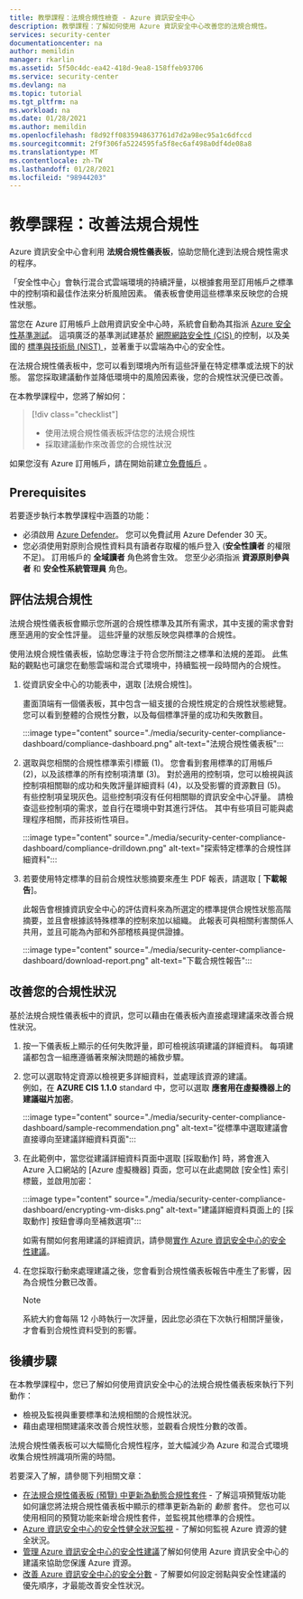 ```yaml
---
title: 教學課程：法規合規性檢查 - Azure 資訊安全中心
description: 教學課程：了解如何使用 Azure 資訊安全中心改善您的法規合規性。
services: security-center
documentationcenter: na
author: memildin
manager: rkarlin
ms.assetid: 5f50c4dc-ea42-418d-9ea8-158ffeb93706
ms.service: security-center
ms.devlang: na
ms.topic: tutorial
ms.tgt_pltfrm: na
ms.workload: na
ms.date: 01/28/2021
ms.author: memildin
ms.openlocfilehash: f8d92ff0835948637761d7d2a98ec95a1c6dfccd
ms.sourcegitcommit: 2f9f306fa5224595fa5f8ec6af498a0df4de08a8
ms.translationtype: MT
ms.contentlocale: zh-TW
ms.lasthandoff: 01/28/2021
ms.locfileid: "98944203"
---
```

# <a name="tutorial-improve-your-regulatory-compliance"></a>教學課程：改善法規合規性

Azure 資訊安全中心會利用 **法規合規性儀表板**，協助您簡化達到法規合規性需求的程序。 

「安全性中心」會執行混合式雲端環境的持續評量，以根據套用至訂用帳戶之標準中的控制項和最佳作法來分析風險因素。 儀表板會使用這些標準來反映您的合規性狀態。 

當您在 Azure 訂用帳戶上啟用資訊安全中心時，系統會自動為其指派 [Azure 安全性基準測試](../security/benchmarks/introduction.md)。 這項廣泛的基準測試建基於 [網際網路安全性 (CIS) ](https://www.cisecurity.org/benchmark/azure/) 的控制，以及美國的 [標準與技術局 (NIST) ](https://www.nist.gov/) ，並著重于以雲端為中心的安全性。

在法規合規性儀表板中，您可以看到環境內所有這些評量在特定標準或法規下的狀態。 當您採取建議動作並降低環境中的風險因素後，您的合規性狀況便已改善。

在本教學課程中，您將了解如何：

> [!div class="checklist"]
> * 使用法規合規性儀表板評估您的法規合規性
> * 採取建議動作來改善您的合規性狀況

如果您沒有 Azure 訂用帳戶，請在開始前建立[免費帳戶](https://azure.microsoft.com/free/) 。

## <a name="prerequisites"></a>Prerequisites

若要逐步執行本教學課程中涵蓋的功能：

- 必須啟用 [Azure Defender](azure-defender.md)。 您可以免費試用 Azure Defender 30 天。
- 您必須使用對原則合規性資料具有讀者存取權的帳戶登入 (**安全性讀者** 的權限不足)。 訂用帳戶的 **全域讀者** 角色將會生效。 您至少必須指派 **資源原則參與者** 和 **安全性系統管理員** 角色。

##  <a name="assess-your-regulatory-compliance"></a>評估法規合規性

法規合規性儀表板會顯示您所選的合規性標準及其所有需求，其中支援的需求會對應至適用的安全性評量。 這些評量的狀態反映您與標準的合規性。

使用法規合規性儀表板，協助您專注于符合您所關注之標準和法規的差距。 此焦點的觀點也可讓您在動態雲端和混合式環境中，持續監視一段時間內的合規性。

1. 從資訊安全中心的功能表中，選取 [法規合規性]。

    畫面頂端有一個儀表板，其中包含一組支援的合規性規定的合規性狀態總覽。 您可以看到整體的合規性分數，以及每個標準評量的成功和失敗數目。

    :::image type="content" source="./media/security-center-compliance-dashboard/compliance-dashboard.png" alt-text="法規合規性儀表板":::

1. 選取與您相關的合規性標準索引標籤 (1)。 您會看到套用標準的訂用帳戶 (2)，以及該標準的所有控制項清單 (3)。 對於適用的控制項，您可以檢視與該控制項相關聯的成功和失敗評量詳細資料 (4)，以及受影響的資源數目 (5)。 有些控制項呈現灰色。這些控制項沒有任何相關聯的資訊安全中心評量。 請檢查這些控制項的需求，並自行在環境中對其進行評估。 其中有些項目可能與處理程序相關，而非技術性項目。

    :::image type="content" source="./media/security-center-compliance-dashboard/compliance-drilldown.png" alt-text="探索特定標準的合規性詳細資料":::

1. 若要使用特定標準的目前合規性狀態摘要來產生 PDF 報表，請選取 [ **下載報告**]。

    此報告會根據資訊安全中心的評估資料來為所選定的標準提供合規性狀態高階摘要，並且會根據該特殊標準的控制來加以組織。 此報表可與相關利害關係人共用，並且可能為內部和外部稽核員提供證據。

    :::image type="content" source="./media/security-center-compliance-dashboard/download-report.png" alt-text="下載合規性報告":::

## <a name="improve-your-compliance-posture"></a>改善您的合規性狀況

基於法規合規性儀表板中的資訊，您可以藉由在儀表板內直接處理建議來改善合規性狀況。

1.  按一下儀表板上顯示的任何失敗評量，即可檢視該項建議的詳細資料。 每項建議都包含一組應遵循著來解決問題的補救步驟。

1.  您可以選取特定資源以檢視更多詳細資料，並處理該資源的建議。 <br>例如，在 **AZURE CIS 1.1.0** standard 中，您可以選取 **應套用在虛擬機器上的建議磁片加密**。

    :::image type="content" source="./media/security-center-compliance-dashboard/sample-recommendation.png" alt-text="從標準中選取建議會直接導向至建議詳細資料頁面":::

1. 在此範例中，當您從建議詳細資料頁面中選取 [採取動作] 時，將會進入 Azure 入口網站的 [Azure 虛擬機器] 頁面，您可以在此處開啟 [安全性] 索引標籤，並啟用加密：

    :::image type="content" source="./media/security-center-compliance-dashboard/encrypting-vm-disks.png" alt-text="建議詳細資料頁面上的 [採取動作] 按鈕會導向至補救選項":::

    如需有關如何套用建議的詳細資訊，請參閱[實作 Azure 資訊安全中心的安全性建議](security-center-recommendations.md)。

1.  在您採取行動來處理建議之後，您會看到合規性儀表板報告中產生了影響，因為合規性分數已改善。

    > [!NOTE]
    > 系統大約會每隔 12 小時執行一次評量，因此您必須在下次執行相關評量後，才會看到合規性資料受到的影響。

## <a name="next-steps"></a>後續步驟

在本教學課程中，您已了解如何使用資訊安全中心的法規合規性儀表板來執行下列動作：

-   檢視及監視與重要標準和法規相關的合規性狀況。
-   藉由處理相關建議來改善合規性狀態，並觀看合規性分數的改善。

法規合規性儀表板可以大幅簡化合規性程序，並大幅減少為 Azure 和混合式環境收集合規性辨識項所需的時間。

若要深入了解，請參閱下列相關文章：

-   [在法規合規性儀表板 (預覽) 中更新為動態合規性套件](update-regulatory-compliance-packages.md) - 了解這項預覽版功能如何讓您將法規合規性儀表板中顯示的標準更新為新的 *動態* 套件。 您也可以使用相同的預覽功能來新增合規性套件，並監視其他標準的合規性。 
-   [Azure 資訊安全中心的安全性健全狀況監視](security-center-monitoring.md) - 了解如何監視 Azure 資源的健全狀況。
-   [管理 Azure 資訊安全中心的安全性建議](security-center-recommendations.md)了解如何使用 Azure 資訊安全中心的建議來協助您保護 Azure 資源。
-   [改善 Azure 資訊安全中心的安全分數](secure-score-security-controls.md) - 了解要如何設定弱點與安全性建議的優先順序，才最能改善安全性狀況。
